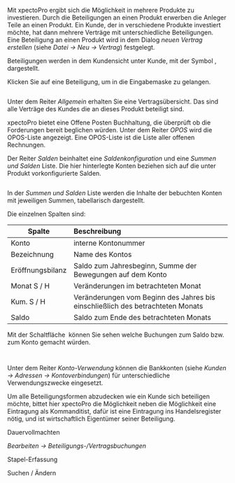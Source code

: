 <!DOCTYPE html>
<html>
<head>
<meta charset="utf-8">
<meta name="viewport" content="width=device-width, initial-scale=1.0">
<title>913_Beteiligungs-Vertragsbuchungen.md</title>
<link rel="stylesheet" href="https://stackedit.io/res-min/themes/base.css" />
<script type="text/javascript" src="https://cdn.mathjax.org/mathjax/latest/MathJax.js?config=TeX-AMS_HTML"></script>
</head>
<body><div class="container"><p>Mit xpectoPro ergibt sich die Möglichkeit in mehrere Produkte zu investieren. Durch die Beteiligungen an einen Produkt erwerben die Anleger Teile an einen Produkt. Ein Kunde, der in verschiedene Produkte investiert möchte, hat dann mehrere Verträge mit unterschiedliche Beteiligungen. <br>
Eine Beteiligung an einen Produkt wird in dem Dialog <em>neuen Vertrag erstellen</em> (siehe <em>Datei → Neu → Vertrag</em>) festgelegt.</p>

<p>Beteiligungen werden in dem Kundensicht unter Kunde, mit der Symbol <img src="http://xpecto.github.io/docs/img/img_1439978235195.png" alt="" title="">, dargestellt.  </p>

<p>Klicken Sie auf eine Beteiligung, um in die Eingabemaske zu gelangen.</p>

<p><img src="http://xpecto.github.io/docs/img/img_1438780567378.png" alt="" title=""></p>

<p>Unter dem Reiter <em>Allgemein</em>  erhalten Sie eine Vertragsübersicht. Das sind alle Verträge des Kundes die an dieses Produkt beteiligt sind.</p>

<p>xpectoPro bietet eine Offene Posten Buchhaltung, die überprüft ob die Forderungen bereit beglichen würden. Unter dem Reiter <em>OPOS</em> wird die OPOS-Liste angezeigt. Eine OPOS-Liste ist die Liste aller offenen Rechnungen. </p>

<p>Der Reiter <em>Salden</em> beinhaltet eine <em>Saldenkonfiguration</em> und eine <em>Summen und Salden</em> Liste. Die hier hinterlegte Konten beziehen sich auf die unter Produkt vorkonfigurierte Salden.</p>

<p><img src="http://xpecto.github.io/docs/img/img_1439903745722.png" alt="" title=""></p>

<p>In der <em>Summen und Salden</em> Liste werden die Inhalte der bebuchten Konten mit jeweiligen Summen, tabellarisch dargestellt.</p>

<p>Die einzelnen Spalten sind:</p>

<table>
<thead>
<tr>
  <th>Spalte</th>
  <th align="left">Beschreibung</th>
</tr>
</thead>
<tbody><tr>
  <td>Konto</td>
  <td align="left">interne Kontonummer</td>
</tr>
<tr>
  <td>Bezeichnung</td>
  <td align="left">Name des Kontos</td>
</tr>
<tr>
  <td>Eröffnungsbilanz</td>
  <td align="left">Saldo zum Jahresbeginn, Summe der Bewegungen auf dem Konto</td>
</tr>
<tr>
  <td>Monat S / H</td>
  <td align="left">Veränderungen im betrachteten Monat</td>
</tr>
<tr>
  <td>Kum. S / H</td>
  <td align="left">Veränderungen vom Beginn des Jahres bis einschließlich des betrachteten Monats</td>
</tr>
<tr>
  <td>Saldo</td>
  <td align="left">Saldo zum Ende des betrachteten Monats</td>
</tr>
</tbody></table>


<p>Mit der Schaltfläche <img src="http://xpecto.github.io/docs/img/img_1439980233293.png" alt="" title=""> können Sie sehen welche Buchungen zum Saldo bzw. zum Konto gemacht würden.</p>

<p><img src="http://xpecto.github.io/docs/img/img_1439905236293.png" alt="" title=""></p>

<p><img src="http://xpecto.github.io/docs/img/img_1439905104073.png" alt="" title=""></p>

<p>Unter dem Reiter <em>Konto-Verwendung</em> können die Bankkonten (siehe <em>Kunden → Adressen → Kontoverbindungen</em>) für unterschiedliche Verwendungszwecke eingesetzt.</p>

<p>Um alle Beteiligungsformen abzudecken wie ein Kunde sich beteiligen möchte, bittet hier xpectoPro die Möglichkeit neben die Möglichkeit eine Eintragung als Kommanditist, dafür ist eine Eintragung ins Handelsregister nötig, und ist wirtschaftlich Eigentümer seiner Beteiligung.</p>

<p>Dauervollmachten</p>

<p><em>Bearbeiten → Beteiligungs-/Vertragsbuchungen</em></p>

<p>Stapel-Erfassung <br>
<img src="http://xpecto.github.io/docs/img/img_1439905500008.png" alt="" title=""></p>

<p>Suchen / Ändern <br>
<img src="http://xpecto.github.io/docs/img/img_1439905532327.png" alt="" title=""></p></div></body>
</html>